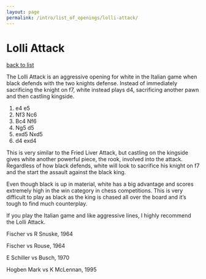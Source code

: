 ```yaml
---
layout: page
permalink: /intro/list_of_openings/lolli-attack/
---
```


# Lolli Attack

[back to list](../../intro/list_of_openings)



The Lolli Attack is an aggressive opening for white in the Italian game when black defends with the two knights defense. Instead of immediately sacrificing the knight on f7, white instead plays d4, sacrificing another pawn and then castling kingside.

1. e4 e5
2. Nf3 Nc6
3. Bc4 Nf6
4. Ng5 d5
5. exd5 Nxd5
6. d4 exd4

This is very similar to the Fried Liver Attack, but castling on the kingside gives white another powerful piece, the rook, involved into the attack. Regardless of how black defends, white will look to sacrifice his knight on f7 and the start the assault against the black king.

Even though black is up in material, white has a big advantage and scores extremely high in the win category in chess competitions. This is very difficult to play as black as the king is chased all over the board and it’s tough to find much counterplay.

If you play the Italian game and like aggressive lines, I highly recommend the Lolli Attack.






Fischer vs R Snuske, 1964

Fischer vs Rouse, 1964

E Schiller vs Busch, 1970

Hogben Mark vs K McLennan, 1995